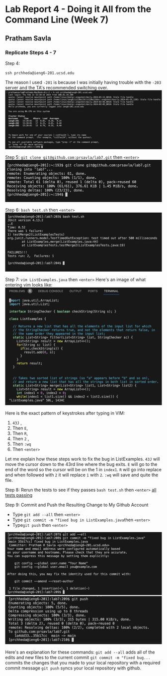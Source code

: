 # Lab Report 4 - Doing it All from the Command Line  (Week 7)
## Pratham Savla

### Replicate Steps 4 - 7 

Step 4:
```
ssh prchheda@ieng6-201.ucsd.edu
```
The reason I used `-201` is because I was initially having trouble with the `-203` server and the TA's recommended switching over.
![ssh image](image1.png)


Step 5:
`git clone git@github.com:prsavla/lab7.git` then `<enter>`
![git clone](image2.png) 

Step 6:
`bash test.sh` then `<enter>`
![test cases failing](image3.png)


Step 7:
`vim ListExamples.java` then `<enter>` 
Here's an image of what entering vim looks like:
![vim](vim.png)





Here is the exact pattern of keystrokes after typing in VIM:

1) `43J` ,
2) Then  `E`,
3) Then  `R`,
4) Then `2` ,
5) Then `:wq`
6) Then `<enter>`
   
Let me explain how these steps work to fix the bug in ListExamples.
`43J` will move the cursor down to the 43rd line where the bug exits.
`E` will go to the end of the word so the cursor will be on the 1 in `index1`.
`R` will go into replace and when followed with `2` it will replace `1` with `2`.
`:wq` will save and quite the file. 

Step 8: Rerun the tests to see if they passes
`bash test.sh` then `<enter>` 
[all tests passing](image4.png)

Step 9: Commit and Push the Resulting Change to My Github Account
- Type `git add --all` then `<enter>` 
- Type `git commit -m "fixed bug in ListExamples.java`then `<enter>` 
- Type`git push` then `<enter>`

![git add](image5.png)
![git commit](image6.png)

Here's an explanation for these commands:
`git add --all` adds all of the edits and new files to the current commit
`git commit -m "fixed bug...` commits the changes that you made to your local repository with a required commit message
`git push` syncs your local repository with github. 







